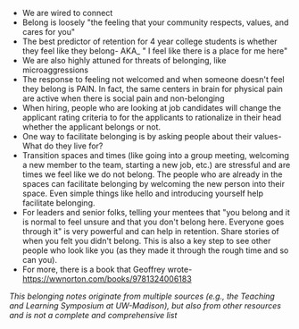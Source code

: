 - We are wired to connect
- Belong is loosely "the feeling that your community respects, values, and cares for you"
- The best predictor of retention for 4 year college students is whether they feel like they belong- AKA_ " I feel like there is a place for me here"
- We are also highly attuned for threats of belonging, like microaggressions
- The response to feeling not welcomed and when someone doesn't feel they belong is PAIN. In fact, the same centers in brain for physical pain are active when there is social pain and non-belonging
- When hiring, people who are looking at job candidates will change the applicant rating criteria to for the applicants to rationalize in their head whether the applicant belongs or not.
- One way to facilitate belonging is by asking people about their values- What do they live for?
- Transition spaces and times (like going into a group meeting, welcoming a new member to the team, starting a new job, etc.) are stressful and are times we feel like we do not belong. The people who are already in the spaces can facilitate belonging by welcoming the new person into their space. Even simple things like hello and introducing yourself help facilitate belonging.
- For leaders and senior folks, telling your mentees that "you belong and it is normal to feel unsure and that you don't belong here. Everyone goes through it" is very powerful and can help in retention. Share stories of when you felt you didn't belong. This is also a key step to see other people who look like you (as they made it through the rough time and so can you).
- For more, there is a book that Geoffrey wrote- https://wwnorton.com/books/9781324006183


_This belonging notes originate from multiple sources (e.g., the Teaching and Learning Symposium at UW-Madison), but also from other resources and is not a complete and comprehensive list_

